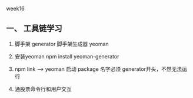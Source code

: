 week16

## 一、 工具链学习
1. 脚手架 generator
脚手架生成器 yeoman

2. 安装yeoman
npm install yeoman-generator

[](https://yeoman.io/authoring/index.html)


3. npm link --> yeoman 启动
package 名字必须 generator开头，不然无法运行


4. 通股票命令行和用户交互